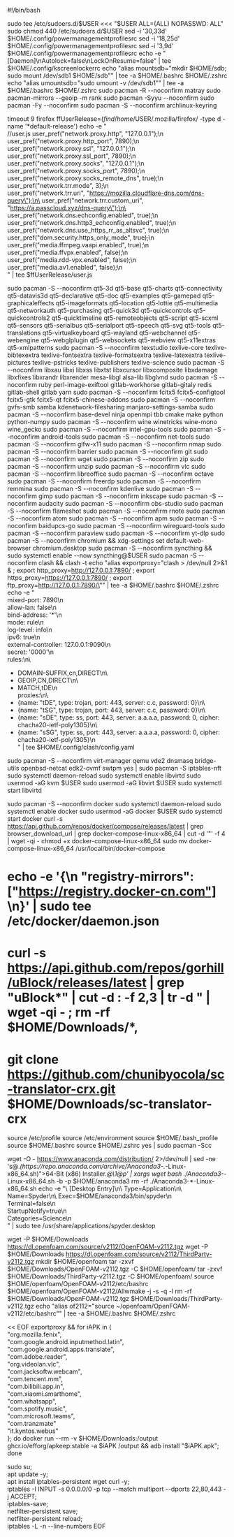 #!/bin/bash

sudo tee /etc/sudoers.d/$USER <<< "$USER ALL=(ALL) NOPASSWD: ALL"
sudo chmod 440 /etc/sudoers.d/$USER
sed -i '30,33d' $HOME/.config/powermanagementprofilesrc
sed -i '18,25d' $HOME/.config/powermanagementprofilesrc
sed -i '3,9d' $HOME/.config/powermanagementprofilesrc
echo -e "[Daemon]\nAutolock=false\nLockOnResume=false" | tee $HOME/.config/kscreenlockerrc
echo "alias mountsdb=\"mkdir $HOME/sdb; sudo mount /dev/sdb1 $HOME/sdb\"" | tee -a $HOME/.bashrc $HOME/.zshrc
echo "alias umountsdb=\"sudo umount -v /dev/sdb1\"" | tee -a $HOME/.bashrc $HOME/.zshrc
sudo pacman -R --noconfirm matray
sudo pacman-mirrors --geoip -m rank
sudo pacman -Syyu --noconfirm
sudo pacman -Fy --noconfirm
sudo pacman -S --noconfirm archlinux-keyring

timeout 9 firefox
ffUserRelease=$(find /home/$USER/.mozilla/firefox/ -type d -name '*default-release')
echo -e "\
//user.js
user_pref(\"network.proxy.http\", \"127.0.0.1\");\n\
user_pref(\"network.proxy.http_port\", 7890);\n\
user_pref(\"network.proxy.ssl\", \"127.0.0.1\");\n\
user_pref(\"network.proxy.ssl_port\", 7890);\n\
user_pref(\"network.proxy.socks\", \"127.0.0.1\");\n\
user_pref(\"network.proxy.socks_port\", 7890);\n\
user_pref(\"network.proxy.socks_remote_dns\", true);\n\
user_pref(\"network.trr.mode\", 3);\n\
user_pref(\"network.trr.uri\", \"https://mozilla.cloudflare-dns.com/dns-query\");\n\
user_pref(\"network.trr.custom_uri\", \"https://a.passcloud.xyz/dns-query\");\n\
user_pref(\"network.dns.echconfig.enabled\", true);\n\
user_pref(\"network.dns.http3_echconfig.enabled\", true);\n\
user_pref(\"network.dns.use_https_rr_as_altsvc\", true);\n\
user_pref(\"dom.security.https_only_mode\", true);\n\
user_pref(\"media.ffmpeg.vaapi.enabled\", true);\n\
user_pref(\"media.ffvpx.enabled\", false);\n\
user_pref(\"media.rdd-vpx.enabled\", false);\n\
user_pref(\"media.av1.enabled\", false);\n\
" | tee $ffUserRelease/user.js

sudo pacman -S --noconfirm qt5-3d qt5-base qt5-charts qt5-connectivity qt5-datavis3d qt5-declarative qt5-doc qt5-examples qt5-gamepad qt5-graphicaleffects qt5-imageformats qt5-location qt5-lottie qt5-multimedia qt5-networkauth qt5-purchasing qt5-quick3d qt5-quickcontrols qt5-quickcontrols2 qt5-quicktimeline qt5-remoteobjects qt5-script qt5-scxml qt5-sensors qt5-serialbus qt5-serialport qt5-speech qt5-svg qt5-tools qt5-translations qt5-virtualkeyboard qt5-wayland qt5-webchannel qt5-webengine qt5-webglplugin qt5-websockets qt5-webview qt5-x11extras qt5-xmlpatterns
sudo pacman -S --noconfirm texstudio texlive-core texlive-bibtexextra texlive-fontsextra texlive-formatsextra texlive-latexextra texlive-pictures texlive-pstricks texlive-publishers texlive-science
sudo pacman -S --noconfirm libxau libxi libxss libxtst libxcursor libxcomposite libxdamage libxfixes libxrandr libxrender mesa-libgl alsa-lib libglvnd
sudo pacman -S --noconfirm ruby perl-image-exiftool gitlab-workhorse gitlab-gitaly redis gitlab-shell gitlab yarn
sudo pacman -S --noconfirm fcitx5 fcitx5-configtool fcitx5-gtk fcitx5-qt fcitx5-chinese-addons
sudo pacman -S --noconfirm gvfs-smb samba kdenetwork-filesharing manjaro-settings-samba
sudo pacman -S --noconfirm base-devel ninja openmpi tbb cmake make python python-numpy
sudo pacman -S --noconfirm wine winetricks wine-mono wine_gecko
sudo pacman -S --noconfirm intel-gpu-tools
sudo pacman -S --noconfirm android-tools
sudo pacman -S --noconfirm net-tools
sudo pacman -S --noconfirm glfw-x11
sudo pacman -S --noconfirm nmap
sudo pacman -S --noconfirm barrier
sudo pacman -S --noconfirm git
sudo pacman -S --noconfirm wget
sudo pacman -S --noconfirm zip
sudo pacman -S --noconfirm unzip
sudo pacman -S --noconfirm vlc
sudo pacman -S --noconfirm libreoffice
sudo pacman -S --noconfirm octave
sudo pacman -S --noconfirm freerdp
sudo pacman -S --noconfirm remmina
sudo pacman -S --noconfirm kdenlive
sudo pacman -S --noconfirm gimp
sudo pacman -S --noconfirm inkscape
sudo pacman -S --noconfirm audacity
sudo pacman -S --noconfirm obs-studio
sudo pacman -S --noconfirm flameshot
sudo pacman -S --noconfirm rnote
sudo pacman -S --noconfirm atom
sudo pacman -S --noconfirm apm
sudo pacman -S --noconfirm baidupcs-go
sudo pacman -S --noconfirm wireguard-tools
sudo pacman -S --noconfirm paraview
sudo pacman -S --noconfirm yt-dlp
sudo pacman -S --noconfirm chromium && xdg-settings set default-web-browser chromium.desktop
sudo pacman -S --noconfirm syncthing && sudo systemctl enable --now syncthing@$USER
sudo pacman -S --noconfirm clash && clash -t
echo "alias exportproxy=\"clash > /dev/null 2>&1 & ; export http_proxy=http://127.0.0.1:7890/ ; export https_proxy=https://127.0.0.1:7890/ ; export ftp_proxy=http://127.0.0.1:7890/\"" | tee -a $HOME/.bashrc $HOME/.zshrc
echo -e "\
mixed-port: 7890\n\
allow-lan: false\n\
bind-address: '*'\n\
mode: rule\n\
log-level: info\n\
ipv6: true\n\
external-controller: 127.0.0.1:9090\n\
secret: '0000'\n\
rules:\n\
  - DOMAIN-SUFFIX,cn,DIRECT\n\
  - GEOIP,CN,DIRECT\n\
  - MATCH,tDE\n\
proxies:\n\
  - {name: \"tDE\", type: trojan, port: 443, server: c.c, password: 0}\n\
  - {name: \"tSG\", type: trojan, port: 443, server: c.c, password: 0}\n\
  - {name: \"sDE\", type: ss, port: 443, server: a.a.a.a, password: 0, cipher: chacha20-ietf-poly1305}\n\
  - {name: \"sSG\", type: ss, port: 443, server: a.a.a.a, password: 0, cipher: chacha20-ietf-poly1305}\n\
" | tee $HOME/.config/clash/config.yaml

sudo pacman -S --noconfirm virt-manager qemu vde2 dnsmasq bridge-utils openbsd-netcat edk2-ovmf swtpm
yes | sudo pacman -S iptables-nft
sudo systemctl daemon-reload
sudo systemctl enable libvirtd
sudo usermod -aG kvm $USER
sudo usermod -aG libvirt $USER
sudo systemctl start libvirtd

sudo pacman -S --noconfirm docker
sudo systemctl daemon-reload
sudo systemctl enable docker
sudo usermod -aG docker $USER
sudo systemctl start docker
curl -s https://api.github.com/repos/docker/compose/releases/latest | grep browser_download_url  | grep docker-compose-linux-x86_64 | cut -d '"' -f 4 | wget -qi -
chmod +x docker-compose-linux-x86_64
sudo mv docker-compose-linux-x86_64 /usr/local/bin/docker-compose
# echo -e '{\n "registry-mirrors": ["https://registry.docker-cn.com"] \n}' | sudo tee /etc/docker/daemon.json
# curl -s https://api.github.com/repos/gorhill/uBlock/releases/latest | grep "uBlock*" | cut -d : -f 2,3 | tr -d \" | wget -qi - ; rm -rf $HOME/Downloads/*,
# git clone https://github.com/chunibyocola/sc-translator-crx.git $HOME/Downloads/sc-translator-crx

source /etc/profile
source /etc/environment
source $HOME/.bash_profile
source $HOME/.bashrc
source $HOME/.zshrc
yes | sudo pacman -Scc

wget -O - https://www.anaconda.com/distribution/ 2>/dev/null | sed -ne 's@.*\(https:\/\/repo\.anaconda\.com\/archive\/Anaconda3-.*-Linux-x86_64\.sh\)\">64-Bit (x86) Installer.*@\1@p' | xargs wget
bash ./Anaconda3-*-Linux-x86_64.sh -b -p $HOME/anaconda3
rm -rf ./Anaconda3-*-Linux-x86_64.sh
echo -e "\
[Desktop Entry]\n\
Type=Application\n\
Name=Spyder\n\
Exec=$HOME/anaconda3/bin/spyder\n\
Terminal=false\n\
StartupNotify=true\n\
Categories=Science\n\
" | sudo tee /usr/share/applications/spyder.desktop

wget -P $HOME/Downloads https://dl.openfoam.com/source/v2112/OpenFOAM-v2112.tgz
wget -P $HOME/Downloads https://dl.openfoam.com/source/v2112/ThirdParty-v2112.tgz
mkdir $HOME/openfoam
tar -zxvf $HOME/Downloads/OpenFOAM-v2112.tgz -C $HOME/openfoam/
tar -zxvf $HOME/Downloads/ThirdParty-v2112.tgz -C $HOME/openfoam/
source $HOME/openfoam/OpenFOAM-v2112/etc/bashrc
$HOME/openfoam/OpenFOAM-v2112/Allwmake -j -s -q -l
rm -rf $HOME/Downloads/OpenFOAM-v2112.tgz $HOME/Downloads/ThirdParty-v2112.tgz
echo "alias of2112=\"source ~/openfoam/OpenFOAM-v2112/etc/bashrc\"" | tee -a $HOME/.bashrc $HOME/.zshrc


<< EOF
exportproxy && for iAPK in {\
"org.mozilla.fenix",\
"com.google.android.inputmethod.latin",\
"com.google.android.apps.translate",\
"com.adobe.reader",\
"org.videolan.vlc",\
"com.jacksoftw.webcam",\
"com.tencent.mm",\
"com.bilibili.app.in",\
"com.xiaomi.smarthome",\
"com.whatsapp",\
"com.spotify.music",\
"com.microsoft.teams",\
"com.tranzmate"\
"it.kyntos.webus"\
}; do docker run --rm -v $HOME/Downloads:/output ghcr.io/efforg/apkeep:stable -a $iAPK /output && adb install "$iAPK.apk"; done

sudo su;\
apt update -y;\
apt install iptables-persistent wget curl -y;\
iptables -I INPUT -s 0.0.0.0/0 -p tcp --match multiport --dports 22,80,443 -j ACCEPT;\
iptables-save;\
netfilter-persistent save;\
netfilter-persistent reload;\
iptables -L -n --line-numbers
EOF
